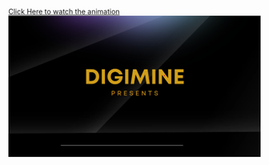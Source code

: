 [Click Here to watch the animation](https://drive.google.com/file/d/12FyRkc7-iUfqmVeRgM7hu70DPIWOIGsn/view?pli=1)
![Digimines](./logo.png)
